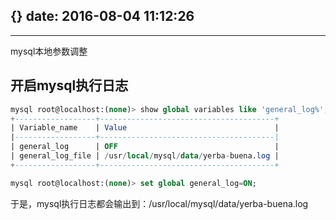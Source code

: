 {}
date: 2016-08-04 11:12:26
---

---

mysql本地参数调整


## 开启mysql执行日志
``` sql
mysql root@localhost:(none)> show global variables like 'general_log%';
+------------------+---------------------------------------+
| Variable_name    | Value                                 |
|------------------+---------------------------------------|
| general_log      | OFF                                   |
| general_log_file | /usr/local/mysql/data/yerba-buena.log |
+------------------+---------------------------------------+

mysql root@localhost:(none)> set global general_log=ON;
```

于是，mysql执行日志都会输出到：/usr/local/mysql/data/yerba-buena.log




